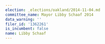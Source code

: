```yaml
---
election: _elections/oakland/2014-11-04.md
committee_name: Mayor Libby Schaaf 2014
data_warning: ''
filer_id: '1362261'
is_incumbent: false
name: Libby Schaaf
---
```

